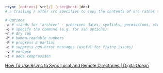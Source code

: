 
```bash
rsync [options] src[/] [user@host:]dest
# a trailing / after src specifies to copy the contents of src rather than the directory itself

# Options
-a # stands for 'archive' - preserves dates, symlinks, permissions, etc.
-e # specify the command (e.g. for ssh options)
-n # dry run
-h # human-readable numbers
-P # progress & partial
-q # suppress non-error messages (useful for fixing issues)
-v # verbose
-z # adds compression
```

[How To Use Rsync to Sync Local and Remote Directories | DigitalOcean](https://www.digitalocean.com/community/tutorials/how-to-use-rsync-to-sync-local-and-remote-directories)
